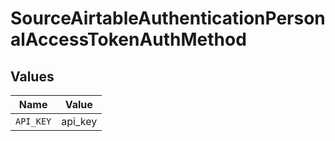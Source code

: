 # SourceAirtableAuthenticationPersonalAccessTokenAuthMethod


## Values

| Name      | Value     |
| --------- | --------- |
| `API_KEY` | api_key   |